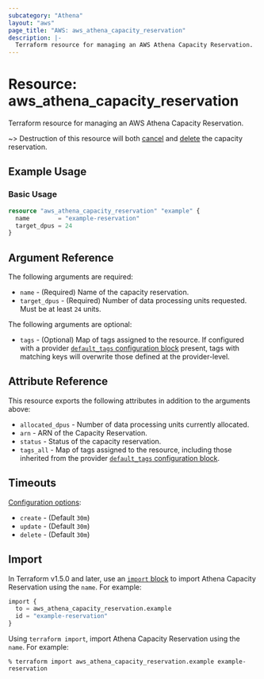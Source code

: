 ```yaml
---
subcategory: "Athena"
layout: "aws"
page_title: "AWS: aws_athena_capacity_reservation"
description: |-
  Terraform resource for managing an AWS Athena Capacity Reservation.
---
```

# Resource: aws_athena_capacity_reservation

Terraform resource for managing an AWS Athena Capacity Reservation.

~> Destruction of this resource will both [cancel](https://docs.aws.amazon.com/athena/latest/ug/capacity-management-cancelling-a-capacity-reservation.html) and [delete](https://docs.aws.amazon.com/athena/latest/ug/capacity-management-deleting-a-capacity-reservation.html) the capacity reservation.

## Example Usage

### Basic Usage

```terraform
resource "aws_athena_capacity_reservation" "example" {
  name        = "example-reservation"
  target_dpus = 24
}
```

## Argument Reference

The following arguments are required:

* `name` - (Required) Name of the capacity reservation.
* `target_dpus` - (Required) Number of data processing units requested. Must be at least `24` units.

The following arguments are optional:

* `tags` - (Optional) Map of tags assigned to the resource. If configured with a provider [`default_tags` configuration block](/docs/providers/aws/index.html#default_tags-configuration-block) present, tags with matching keys will overwrite those defined at the provider-level.

## Attribute Reference

This resource exports the following attributes in addition to the arguments above:

* `allocated_dpus` - Number of data processing units currently allocated.
* `arn` - ARN of the Capacity Reservation.
* `status` - Status of the capacity reservation.
* `tags_all` - Map of tags assigned to the resource, including those inherited from the provider [`default_tags` configuration block](https://registry.terraform.io/providers/hashicorp/aws/latest/docs#default_tags-configuration-block).

## Timeouts

[Configuration options](https://developer.hashicorp.com/terraform/language/resources/syntax#operation-timeouts):

* `create` - (Default `30m`)
* `update` - (Default `30m`)
* `delete` - (Default `30m`)

## Import

In Terraform v1.5.0 and later, use an [`import` block](https://developer.hashicorp.com/terraform/language/import) to import Athena Capacity Reservation using the `name`. For example:

```terraform
import {
  to = aws_athena_capacity_reservation.example
  id = "example-reservation"
}
```

Using `terraform import`, import Athena Capacity Reservation using the `name`. For example:

```console
% terraform import aws_athena_capacity_reservation.example example-reservation
```

